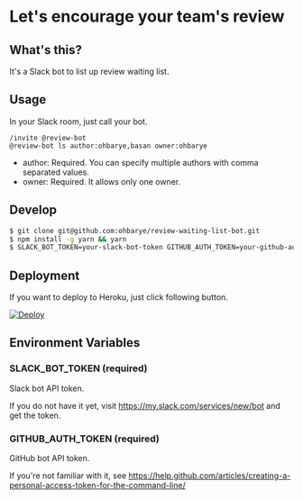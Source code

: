 # Let's encourage your team's review

## What's this?

It's a Slack bot to list up review waiting list.


## Usage

In your Slack room, just call your bot.

```
/invite @review-bot
@review-bot ls author:ohbarye,basan owner:ohbarye
```

- author: Required. You can specify multiple authors with comma separated values.
- owner: Required. It allows only one owner.

## Develop

```sh
$ git clone git@github.com:ohbarye/review-waiting-list-bot.git
$ npm install -g yarn && yarn
$ SLACK_BOT_TOKEN=your-slack-bot-token GITHUB_AUTH_TOKEN=your-github-auth-token node index.js
```

## Deployment

If you want to deploy to Heroku, just click following button.

[![Deploy](https://www.herokucdn.com/deploy/button.svg)](https://heroku.com/deploy)

## Environment Variables

### SLACK_BOT_TOKEN (required)

Slack bot API token.

If you do not have it yet, visit https://my.slack.com/services/new/bot and get the token.


### GITHUB_AUTH_TOKEN (required)

GitHub bot API token.
 
If you're not familiar with it, see https://help.github.com/articles/creating-a-personal-access-token-for-the-command-line/

